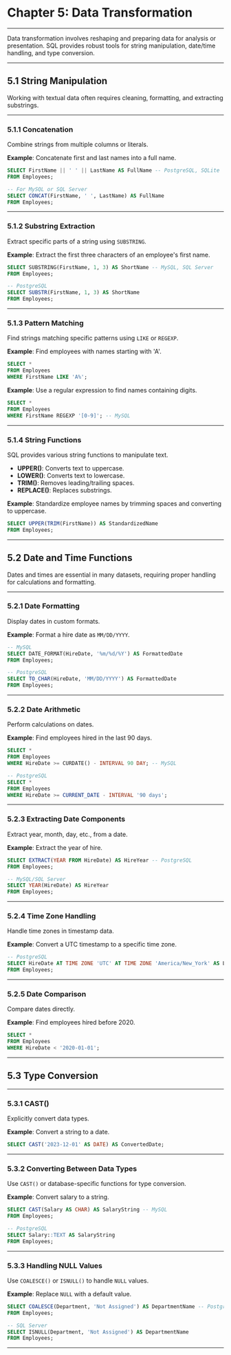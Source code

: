 # **Chapter 5: Data Transformation**

---

Data transformation involves reshaping and preparing data for analysis or presentation. SQL provides robust tools for string manipulation, date/time handling, and type conversion.

---

## **5.1 String Manipulation**

Working with textual data often requires cleaning, formatting, and extracting substrings.

---

### **5.1.1 Concatenation**

Combine strings from multiple columns or literals.

**Example**: Concatenate first and last names into a full name.
```sql
SELECT FirstName || ' ' || LastName AS FullName -- PostgreSQL, SQLite
FROM Employees;

-- For MySQL or SQL Server
SELECT CONCAT(FirstName, ' ', LastName) AS FullName
FROM Employees;
```

---

### **5.1.2 Substring Extraction**

Extract specific parts of a string using `SUBSTRING`.

**Example**: Extract the first three characters of an employee's first name.
```sql
SELECT SUBSTRING(FirstName, 1, 3) AS ShortName -- MySQL, SQL Server
FROM Employees;

-- PostgreSQL
SELECT SUBSTR(FirstName, 1, 3) AS ShortName 
FROM Employees;
```

---

### **5.1.3 Pattern Matching**

Find strings matching specific patterns using `LIKE` or `REGEXP`.

**Example**: Find employees with names starting with 'A'.
```sql
SELECT * 
FROM Employees
WHERE FirstName LIKE 'A%';
```

**Example**: Use a regular expression to find names containing digits.
```sql
SELECT * 
FROM Employees
WHERE FirstName REGEXP '[0-9]'; -- MySQL
```

---

### **5.1.4 String Functions**

SQL provides various string functions to manipulate text.

- **UPPER()**: Converts text to uppercase.
- **LOWER()**: Converts text to lowercase.
- **TRIM()**: Removes leading/trailing spaces.
- **REPLACE()**: Replaces substrings.

**Example**: Standardize employee names by trimming spaces and converting to uppercase.
```sql
SELECT UPPER(TRIM(FirstName)) AS StandardizedName
FROM Employees;
```

---

## **5.2 Date and Time Functions**

Dates and times are essential in many datasets, requiring proper handling for calculations and formatting.

---

### **5.2.1 Date Formatting**

Display dates in custom formats.

**Example**: Format a hire date as `MM/DD/YYYY`.
```sql
-- MySQL
SELECT DATE_FORMAT(HireDate, '%m/%d/%Y') AS FormattedDate
FROM Employees;

-- PostgreSQL
SELECT TO_CHAR(HireDate, 'MM/DD/YYYY') AS FormattedDate
FROM Employees;
```

---

### **5.2.2 Date Arithmetic**

Perform calculations on dates.

**Example**: Find employees hired in the last 90 days.
```sql
SELECT * 
FROM Employees
WHERE HireDate >= CURDATE() - INTERVAL 90 DAY; -- MySQL

-- PostgreSQL
SELECT * 
FROM Employees
WHERE HireDate >= CURRENT_DATE - INTERVAL '90 days';
```

---

### **5.2.3 Extracting Date Components**

Extract year, month, day, etc., from a date.

**Example**: Extract the year of hire.
```sql
SELECT EXTRACT(YEAR FROM HireDate) AS HireYear -- PostgreSQL
FROM Employees;

-- MySQL/SQL Server
SELECT YEAR(HireDate) AS HireYear
FROM Employees;
```

---

### **5.2.4 Time Zone Handling**

Handle time zones in timestamp data.

**Example**: Convert a UTC timestamp to a specific time zone.
```sql
-- PostgreSQL
SELECT HireDate AT TIME ZONE 'UTC' AT TIME ZONE 'America/New_York' AS LocalTime
FROM Employees;
```

---

### **5.2.5 Date Comparison**

Compare dates directly.

**Example**: Find employees hired before 2020.
```sql
SELECT * 
FROM Employees
WHERE HireDate < '2020-01-01';
```

---

## **5.3 Type Conversion**

---

### **5.3.1 CAST()**

Explicitly convert data types.

**Example**: Convert a string to a date.
```sql
SELECT CAST('2023-12-01' AS DATE) AS ConvertedDate;
```

---

### **5.3.2 Converting Between Data Types**

Use `CAST()` or database-specific functions for type conversion.

**Example**: Convert salary to a string.
```sql
SELECT CAST(Salary AS CHAR) AS SalaryString -- MySQL
FROM Employees;

-- PostgreSQL
SELECT Salary::TEXT AS SalaryString 
FROM Employees;
```

---

### **5.3.3 Handling NULL Values**

Use `COALESCE()` or `ISNULL()` to handle `NULL` values.

**Example**: Replace `NULL` with a default value.
```sql
SELECT COALESCE(Department, 'Not Assigned') AS DepartmentName -- PostgreSQL, MySQL
FROM Employees;

-- SQL Server
SELECT ISNULL(Department, 'Not Assigned') AS DepartmentName 
FROM Employees;
```

---
